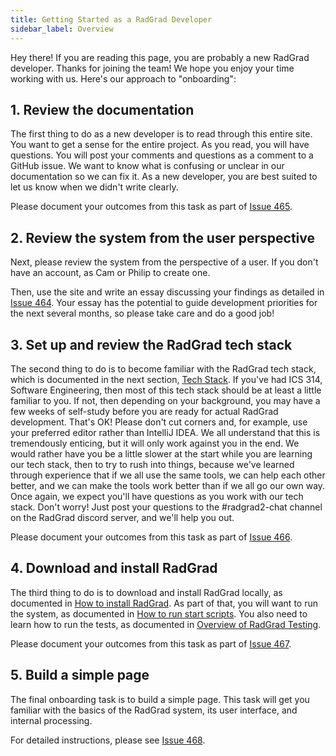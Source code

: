 ```yaml
---
title: Getting Started as a RadGrad Developer
sidebar_label: Overview
---
```


Hey there!  If you are reading this page, you are probably a new RadGrad developer.  Thanks for joining the team!  We hope you enjoy your time working with us. Here's our approach to "onboarding":

## 1. Review the documentation

The first thing to do as a new developer is to read through this entire site. You want to get a sense for the entire project.  As you read, you will have questions. You will post your comments and questions as a comment to a GitHub issue. We want to know what is confusing or unclear in our documentation so we can fix it. As a new developer, you are best suited to let us know when we didn't write clearly.

Please document your outcomes from this task as part of [Issue 465](https://github.com/radgrad/radgrad2/issues/465).

## 2. Review the system from the user perspective

Next, please review the system from the perspective of a user.  If you don't have an account, as Cam or Philip to create one.

Then, use the site and write an essay discussing your findings as detailed in [Issue 464](https://github.com/radgrad/radgrad2/issues/466).  Your essay has the potential to guide development priorities for the next several months, so please take care and do a good job!

## 3. Set up and review the RadGrad tech stack

The second thing to do is to become familiar with the RadGrad tech stack, which is documented in the next section, [Tech Stack](./tech-stack). If you've had ICS 314, Software Engineering, then most of this tech stack should be at least a little familiar to you.  If not, then depending on your background, you may have a few weeks of self-study before you are ready for actual RadGrad development. That's OK!  Please don't cut corners and, for example, use your preferred editor rather than IntelliJ IDEA.  We all understand that this is tremendously enticing, but it will only work against you in the end. We would rather have you be a little slower at the start while you are learning our tech stack, then to try to rush into things, because we've learned through experience that if we all use the same tools, we can help each other better, and we can make the tools work better than if we all go our own way. Once again, we expect you'll have questions as you work with our tech stack. Don't worry!  Just post your questions to the #radgrad2-chat channel on the RadGrad discord server, and we'll help you out.

Please document your outcomes from this task as part of [Issue 466](https://github.com/radgrad/radgrad2/issues/466).

## 4. Download and install RadGrad

The third thing to do is to download and install RadGrad locally, as documented in [How to install RadGrad](./howto/install-radgrad). As part of that, you will want to run the system, as documented in [How to run start scripts](./howto/run-scripts). You also need to learn how to run the tests, as documented in [Overview of RadGrad Testing](../testing/overview).

Please document your outcomes from this task as part of [Issue 467](https://github.com/radgrad/radgrad2/issues/467).

## 5. Build a simple page

The final onboarding task is to build a simple page. This task will get you familiar with the basics of the RadGrad system, its user interface, and internal processing.

For detailed instructions, please see [Issue 468](https://github.com/radgrad/radgrad2/issues/468).









